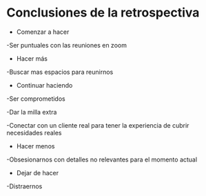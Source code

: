 # Conclusiones de la retrospectiva

* Comenzar a hacer

-Ser puntuales con las reuniones en zoom

* Hacer más

-Buscar mas espacios para reunirnos

* Continuar haciendo

-Ser comprometidos 

-Dar la milla extra 

-Conectar con un cliente real para tener la experiencia de cubrir necesidades reales 

* Hacer menos

-Obsesionarnos con detalles no relevantes para el momento actual

* Dejar de hacer

-Distraernos  




